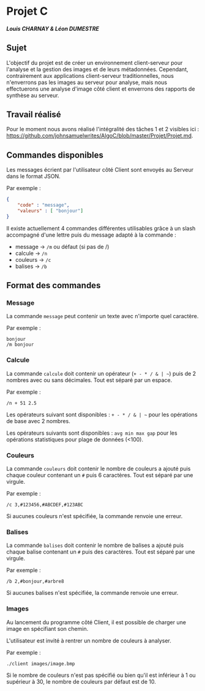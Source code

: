 # Projet C

##### Louis CHARNAY & Léon DUMESTRE

## Sujet

L'objectif du projet est de créer un environnement client-serveur pour l'analyse et la gestion des images et de leurs métadonnées. Cependant,
contrairement aux applications client-serveur traditionnelles, nous n'enverrons pas les images au serveur pour analyse, mais nous effectuerons une analyse d'image côté client et enverrons des rapports de synthèse au serveur.

## Travail réalisé

Pour le moment nous avons réalisé l'intégralité des tâches 1 et 2 visibles ici : https://github.com/johnsamuelwrites/AlgoC/blob/master/Projet/Projet.md.

## Commandes disponibles

Les messages écrient par l'utilisateur côté Client sont envoyés au Serveur dans le format JSON. 

Par exemple :

```json
{
    "code" : "message",
    "valeurs" : [ "bonjour"]
}
```

Il existe actuellement 4 commandes différentes utilisables grâce à un slash accompagné d'une lettre puis du message adapté à la commande :

- message -> `/m` ou défaut (si pas de /)
- calcule -> `/n`
- couleurs -> `/c`
- balises -> `/b`

## Format des commandes

### Message

La commande `message` peut contenir un texte avec n'importe quel caractère. 

Par exemple :
```
bonjour
/m bonjour
```

### Calcule

La commande `calcule` doit contenir un opérateur (`+ - * / & | ~`) puis de 2 nombres avec ou sans décimales. Tout est séparé par un espace. 

Par exemple :
```
/n + 51 2.5
```

Les opérateurs suivant sont disponibles : `+ - * / & | ~` pour les opérations de base avec 2 nombres.

Les opérateurs suivants sont disponibles : `avg min max gap` pour les opérations statistiques pour plage de données (<100).

### Couleurs

La commande `couleurs` doit contenir le nombre de couleurs a ajouté puis chaque couleur contenant un `#` puis 6 caractères. Tout est séparé par une virgule. 

Par exemple :
```
/c 3,#123456,#ABCDEF,#123ABC 
```

Si aucunes couleurs n'est spécifiée, la commande renvoie une erreur.

### Balises

La commande `balises` doit contenir le nombre de balises a ajouté puis chaque balise contenant un `#` puis des caractères. Tout est séparé par une virgule. 

Par exemple :
```
/b 2,#bonjour,#arbre8
```

Si aucunes balises n'est spécifiée, la commande renvoie une erreur.

### Images
Au lancement du programme côté Client, il est possible de charger une image en spécifiant son chemin. 

L'utilisateur est invité à rentrer un nombre de couleurs à analyser.

Par exemple :
```
./client images/image.bmp
```

Si le nombre de couleurs n'est pas spécifié ou bien qu'il est inférieur à 1 ou supérieur à 30, le nombre de couleurs par défaut est de 10.